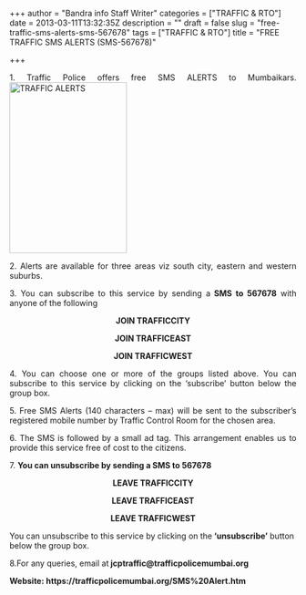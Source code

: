+++
author = "Bandra info Staff Writer"
categories = ["TRAFFIC &amp; RTO"]
date = 2013-03-11T13:32:35Z
description = ""
draft = false
slug = "free-traffic-sms-alerts-sms-567678"
tags = ["TRAFFIC &amp; RTO"]
title = "FREE TRAFFIC SMS ALERTS (SMS-567678)"

+++


<p align="justify">1. Traffic Police offers free SMS ALERTS to Mumbaikars.<a href="https://i1.wp.com/bandra.info/wp-content/uploads/2013/04/TRAFFIC-ALERTS1.jpg?ssl=1"><img loading="lazy" class="size-medium wp-image-604 alignright" alt="TRAFFIC ALERTS" src="https://i1.wp.com/bandra.info/wp-content/uploads/2013/04/TRAFFIC-ALERTS1.jpg?resize=206%2C300&#038;ssl=1" width="206" height="300" srcset="https://i1.wp.com/bandra.info/wp-content/uploads/2013/04/TRAFFIC-ALERTS1.jpg?resize=206%2C300&amp;ssl=1 206w, https://i1.wp.com/bandra.info/wp-content/uploads/2013/04/TRAFFIC-ALERTS1.jpg?w=209&amp;ssl=1 209w" sizes="(max-width: 206px) 100vw, 206px" data-recalc-dims="1" /></a></p>
<p align="justify">2. Alerts are available for three areas viz south city, eastern and western suburbs.</p>
<p align="justify">3. You can subscribe to this service by sending a<strong> SMS to 567678</strong> with anyone of the following</p>
<p align="center"><strong>JOIN TRAFFICCITY</strong></p>
<p align="center"><strong>JOIN TRAFFICEAST</strong></p>
<p align="center"><strong>JOIN TRAFFICWEST</strong></p>
<p align="justify">4. You can choose one or more of the groups listed above. You can subscribe to this service by clicking on the ‘subscribe’ button below the group box.</p>
<p align="justify">5. Free SMS Alerts (140 characters – max) will be sent to the subscriber’s registered mobile number by Traffic Control Room for the chosen area.</p>
<p align="justify">6. The SMS is followed by a small ad tag. This arrangement enables us to provide this service free of cost to the citizens.</p>
<p align="justify">7. <strong>You can unsubscribe by sending a SMS to 567678</strong></p>
<p align="center"><strong>LEAVE TRAFFICCITY</strong></p>
<p align="center"><strong>LEAVE TRAFFICEAST</strong></p>
<p align="center"><strong>LEAVE TRAFFICWEST</strong></p>
<p align="left">You can unsubscribe to this service by clicking on the<strong> ‘unsubscribe’</strong> button below the group box.</p>
<p align="left">8.For any queries, email at<strong> jcptraffic@trafficpolicemumbai.org</strong></p>
<p align="left"><strong>Website: https://trafficpolicemumbai.org/SMS%20Alert.htm</strong></p>



